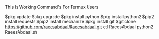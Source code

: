 This Is Working Command's For Termux Users


$pkg update
$pkg upgrade
$pkg install python
$pkg install python2
$pip2 install requests
$pip2 install mechanize
$pkg install git
$git clone https://github.com/raeesabdaal/Raeesabdaal.git
cd RaeesAbdaal
python2 RaeesAbdaal.sh
